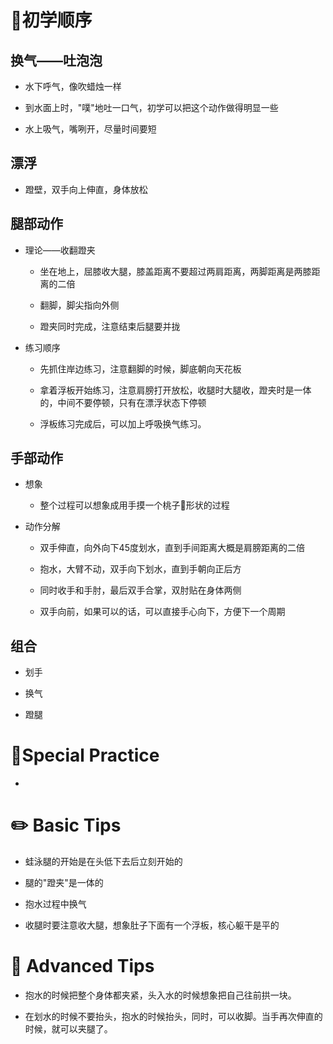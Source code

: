 # 📑初学顺序

## 换气——吐泡泡

- 水下呼气，像吹蜡烛一样

- 到水面上时，"噗"地吐一口气，初学可以把这个动作做得明显一些

- 水上吸气，嘴咧开，尽量时间要短

## 漂浮

- 蹬壁，双手向上伸直，身体放松

## 腿部动作

- 理论——收翻蹬夹

  - 坐在地上，屈膝收大腿，膝盖距离不要超过两肩距离，两脚距离是两膝距离的二倍

  - 翻脚，脚尖指向外侧

  - 蹬夹同时完成，注意结束后腿要并拢

- 练习顺序

  - 先抓住岸边练习，注意翻脚的时候，脚底朝向天花板

  - 拿着浮板开始练习，注意肩膀打开放松，收腿时大腿收，蹬夹时是一体的，中间不要停顿，只有在漂浮状态下停顿

  - 浮板练习完成后，可以加上呼吸换气练习。

## 手部动作

- 想象
  - 整个过程可以想象成用手摸一个桃子🍑形状的过程

- 动作分解

  - 双手伸直，向外向下45度划水，直到手间距离大概是肩膀距离的二倍

  - 抱水，大臂不动，双手向下划水，直到手朝向正后方

  - 同时收手和手肘，最后双手合掌，双肘贴在身体两侧

  - 双手向前，如果可以的话，可以直接手心向下，方便下一个周期

## 组合

- 划手

- 换气

- 蹬腿

# 💓Special Practice

- 

# ✏️ Basic Tips

- 蛙泳腿的开始是在头低下去后立刻开始的

- 腿的"蹬夹"是一体的

- 抱水过程中换气

- 收腿时要注意收大腿，想象肚子下面有一个浮板，核心躯干是平的

# 🚀 Advanced Tips

- 抱水的时候把整个身体都夹紧，头入水的时候想象把自己往前拱一块。

- 在划水的时候不要抬头，抱水的时候抬头，同时，可以收脚。当手再次伸直的时候，就可以夹腿了。
